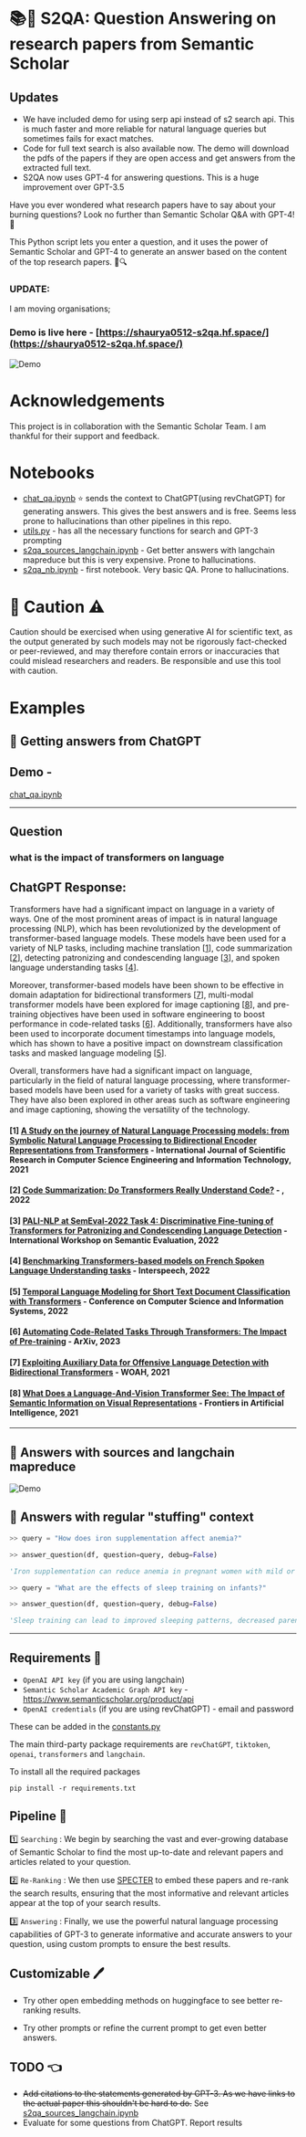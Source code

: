 # 📚🤖 S2QA: Question Answering on research papers from Semantic Scholar

## Updates
- We have included demo for using serp api instead of s2 search api. This is much faster and more reliable for natural language queries but sometimes fails for exact matches.
- Code for full text search is also available now. The demo will download the pdfs of the papers if they are open access and get answers from the extracted full text. 
 - S2QA now uses GPT-4 for answering questions. This is a huge improvement over GPT-3.5

Have you ever wondered what research papers have to say about your burning questions? Look no further than Semantic Scholar Q&A with GPT-4! 🙌

This Python script lets you enter a question, and it uses the power of Semantic Scholar and GPT-4 to generate an answer based on the content of the top research papers. 🤖🔍

### UPDATE: 
I am moving organisations;

### Demo is live here - [https://shaurya0512-s2qa.hf.space/](https://shaurya0512-s2qa.hf.space/)

![Demo](assets/Demo-for-S2QA-Imgur.gif)

# Acknowledgements 
This project is in collaboration with the Semantic Scholar Team. I am thankful for their support and feedback.

# Notebooks 
- [chat_qa.ipynb](notebooks/chat_qa.ipynb) ⭐ sends the context to ChatGPT(using revChatGPT) for generating answers. This gives the best answers and is free. Seems less prone to hallucinations than other pipelines in this repo. 
- [utils.py](notebooks/utils.py) - has all the necessary functions for search and GPT-3  prompting
- [s2qa_sources_langchain.ipynb](notebooks/s2qa_sources_langchain.ipynb) - Get better answers with langchain mapreduce but this is very expensive. Prone to hallucinations.
- [s2qa_nb.ipynb](notebooks/s2qa_nb.ipynb) - first notebook. Very basic QA. Prone to hallucinations.

# 🚨 Caution ⚠️
Caution should be exercised when using generative AI for scientific text, as the output generated by such models may not be rigorously fact-checked or peer-reviewed, and may therefore contain errors or inaccuracies that could mislead researchers and readers. Be responsible and use this tool with caution.



# Examples

## 🤖 Getting answers from ChatGPT 

##  Demo - 
[chat_qa.ipynb](notebooks/chat_qa.ipynb)

----
## Question

### what is the impact of transformers on language

## ChatGPT Response:

Transformers have had a significant impact on language in a variety of ways. One of the most prominent areas of impact is in natural language processing (NLP), which has been revolutionized by the development of transformer-based language models. These models have been used for a variety of NLP tasks, including machine translation [[1](https://www.semanticscholar.org/paper/3d67a1fd78c7e74813e898b67fa5965a7d2ce25e)], code summarization [[2](https://www.semanticscholar.org/paper/761472e1c6012e001438d22ef771a0defbac3695)], detecting patronizing and condescending language [[3](https://www.semanticscholar.org/paper/36f7da6d848070f74b48bdf2accace00a66202a3)], and spoken language understanding tasks [[4](https://www.semanticscholar.org/paper/0de905634bd3d42a612ffab7ddd7a814e7e655bb)].

Moreover, transformer-based models have been shown to be effective in domain adaptation for bidirectional transformers [[7](https://www.semanticscholar.org/paper/314107f8ff8bc134703c49c012ea6f6d9eb17840)], multi-modal transformer models have been explored for image captioning [[8](https://www.semanticscholar.org/paper/bec1f88b86bd06e90e2d735be9c54f890ca5c66e)], and pre-training objectives have been used in software engineering to boost performance in code-related tasks [[6](https://www.semanticscholar.org/paper/2e761fe1771d83962eacb7acc473d132bf92b1d3)]. Additionally, transformers have also been used to incorporate document timestamps into language models, which has shown to have a positive impact on downstream classification tasks and masked language modeling [[5](https://www.semanticscholar.org/paper/a702e0a38086c54c65ef7f2290eea726e13e0ca7)].

Overall, transformers have had a significant impact on language, particularly in the field of natural language processing, where transformer-based models have been used for a variety of tasks with great success. They have also been explored in other areas such as software engineering and image captioning, showing the versatility of the technology.

#### [1]  [A Study on the journey of Natural Language Processing models: from Symbolic Natural Language Processing to Bidirectional Encoder Representations from Transformers](https://www.semanticscholar.org/paper/3d67a1fd78c7e74813e898b67fa5965a7d2ce25e)  - International Journal of Scientific Research in Computer Science Engineering and Information Technology, 2021

#### [2]  [Code Summarization: Do Transformers Really Understand Code?](https://www.semanticscholar.org/paper/761472e1c6012e001438d22ef771a0defbac3695)  - , 2022

#### [3]  [PALI-NLP at SemEval-2022 Task 4: Discriminative Fine-tuning of Transformers for Patronizing and Condescending Language Detection](https://www.semanticscholar.org/paper/36f7da6d848070f74b48bdf2accace00a66202a3)  - International Workshop on Semantic Evaluation, 2022

#### [4]  [Benchmarking Transformers-based models on French Spoken Language Understanding tasks](https://www.semanticscholar.org/paper/0de905634bd3d42a612ffab7ddd7a814e7e655bb)  - Interspeech, 2022

#### [5]  [Temporal Language Modeling for Short Text Document Classification with Transformers](https://www.semanticscholar.org/paper/a702e0a38086c54c65ef7f2290eea726e13e0ca7)  - Conference on Computer Science and Information Systems, 2022

#### [6]  [Automating Code-Related Tasks Through Transformers: The Impact of Pre-training](https://www.semanticscholar.org/paper/2e761fe1771d83962eacb7acc473d132bf92b1d3)  - ArXiv, 2023

#### [7]  [Exploiting Auxiliary Data for Offensive Language Detection with Bidirectional Transformers](https://www.semanticscholar.org/paper/314107f8ff8bc134703c49c012ea6f6d9eb17840)  - WOAH, 2021

#### [8]  [What Does a Language-And-Vision Transformer See: The Impact of Semantic Information on Visual Representations](https://www.semanticscholar.org/paper/bec1f88b86bd06e90e2d735be9c54f890ca5c66e)  - Frontiers in Artificial Intelligence, 2021

---

## 🤖 Answers with sources and langchain mapreduce

<!-- <img src="https://github.com/shauryr/S2QA/blob/master/demo.jpg" alt="s2 with langchain and sources" width="500"> -->

![Demo](assets/demo.jpg)

## 🤖 Answers with regular "stuffing" context

```python
>> query = "How does iron supplementation affect anemia?"

>> answer_question(df, question=query, debug=False)

'Iron supplementation can reduce anemia in pregnant women with mild or no anemia, but it can also increase the risk of neonatal jaundice. Iron supplementation can also improve iron stores and decrease anemia in non-pregnant women, but it can also increase the risk of diarrhea. Good adherence and initiation of supplementation before conception are needed to reduce anemia during early pregnancy.'
```

```python
>> query = "What are the effects of sleep training on infants?"

>> answer_question(df, question=query, debug=False)

'Sleep training can lead to improved sleeping patterns, decreased parental stress, and increased parental competence. It can also lead to improved sleep efficiency, sleep onset latency, and sleep duration.'
```



---

## Requirements 🧰

- `OpenAI API key` (if you are using langchain)
- `Semantic Scholar Academic Graph API key` - https://www.semanticscholar.org/product/api
- `OpenAI credentials` (if you are using revChatGPT) - email and password

These can be added in the [constants.py](notebooks/constants.py)

The main third-party package requirements are `revChatGPT`, `tiktoken`, `openai`, `transformers` and `langchain`.

To install all the required packages
```
pip install -r requirements.txt
```

## Pipeline 🚀

1️⃣ `Searching` : We begin by searching the vast and ever-growing database of Semantic Scholar to find the most up-to-date and relevant papers and articles related to your question.

2️⃣ `Re-Ranking` : We then use [SPECTER](https://github.com/allenai/specter) to embed these papers and re-rank the search results, ensuring that the most informative and relevant articles appear at the top of your search results.

3️⃣ `Answering` : Finally, we use the powerful natural language processing capabilities of GPT-3 to generate informative and accurate answers to your question, using custom prompts to ensure the best results.

## Customizable 🖊️

- Try other open embedding methods on huggingface to see better re-ranking results. 

- Try other prompts or refine the current prompt to get even better answers.

## TODO 👈

- ~~Add citations to the statements generated by GPT-3. As we have links to the actual paper this shouldn't be hard to do.~~ See [s2qa_sources_langchain.ipynb](notebooks/s2qa_sources_langchain.ipynb)
- Evaluate for some questions from ChatGPT. Report results
